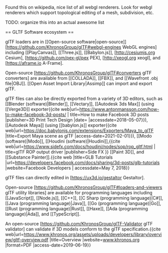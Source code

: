 Found this on wikipedia, nice list of all webgl renderers. Look for webgl renderers which support topological editing of a mesh, subdivision, etc.

TODO: organize this into an actual awesome list

== GLTF Software ecosystem ==

glTF loaders are in [[Open-source software|open-source]] [https://github.com/KhronosGroup/glTF#webgl-engines WebGL engines] including [[PlayCanvas]], [[Three.js]], [[Babylon.js]], [http://cesiumjs.org Cesium], [https://github.com/pex-gl/pex PEX], [http://xeogl.org xeogl], and [https://aframe.io A-Frame].

Open-source [https://github.com/KhronosGroup/glTF#converters glTF converters] are available from [[COLLADA]], [[FBX]], and [[Wavefront .obj file|OBJ]]. [[Open Asset Import Library|Assimp]] can import and export glTF.

glTF files can also be directly exported from a variety of 3D editors, such as [[Blender (software)|Blender]], [[Vectary]], [[Autodesk 3ds Max]] (using [[Verge3D]] exporter<ref name="antonmansson">{{cite web|url=https://www.antonmansson.com/how-to-make-facebook-3d-posts/ | title=How to make Facebook 3D posts |publisher=3D Print Tech Design |date= |accessdate=2018-05-07}}</ref>), [[Autodesk Maya]] (using [[babylon.js]] exporter<ref>{{cite web|url=https://doc.babylonjs.com/extensions/Exporters/Maya_to_glTF |title=Export Maya scene as glTF |access-date=2021-02-01}}</ref>), [[Modo (software)|Modo]], [[Houdini (software)|Houdini]],<ref>{{cite web|url=https://www.sidefx.com/docs/houdini/nodes/sop/rop_gltf.html | title=glTF ROP output driver |publisher=Side FX }}</ref> [[Paint 3D]], and [[Substance Painter]].<ref>{{cite web |title=GLB Tutorials |url=https://developers.facebook.com/docs/sharing/3d-posts/glb-tutorials |website=Facebook Developers | accessdate=May 7, 2018}}</ref>

glTF files can directly edited in [https://ux3d.io/gestaltor Gestaltor].

Open-source [https://github.com/KhronosGroup/glTF#loaders-and-viewers glTF utility libraries] are available for programming languages including [[JavaScript]], [[Node.js]], [[C++]], [[C Sharp (programming language)|C#]], [[Java (programming language)|Java]], [[Go (programming language)|Go]], [[Rust (programming language)|Rust]], [[Haxe]], [[Ada (programming language)|Ada]], and [[TypeScript]].

An open-source [https://github.com/KhronosGroup/glTF-Validator glTF validator] can validate if 3D models conform to the glTF specification.<ref>{{cite web|url=https://www.khronos.org/assets/uploads/developers/library/overview/gltf-overview.pdf |title=Overview |website=www.khronos.org |format=PDF |access-date=2019-06-19}}</ref>
